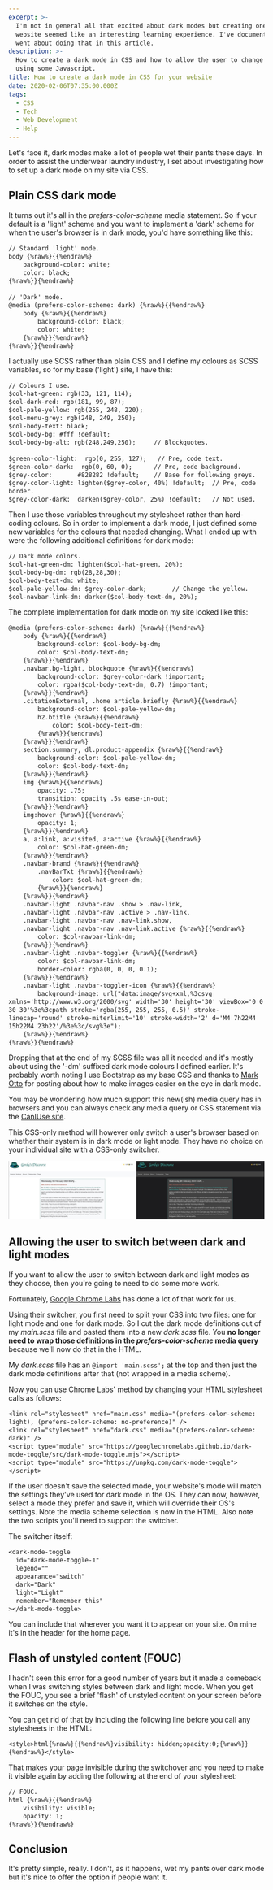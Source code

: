 ```yaml
---
excerpt: >-
  I'm not in general all that excited about dark modes but creating one for my
  website seemed like an interesting learning experience. I've documented how I
  went about doing that in this article.
description: >-
  How to create a dark mode in CSS and how to allow the user to change modes
  using some Javascript.
title: How to create a dark mode in CSS for your website
date: 2020-02-06T07:35:00.000Z
tags:
  - CSS
  - Tech
  - Web Development
  - Help
---
```

Let's face it, dark modes make a lot of people wet their pants these days. In order to assist the underwear laundry industry, I set about investigating how to set up a dark mode on my site via CSS.

## Plain CSS dark mode

It turns out it's all in the *prefers-color-scheme* media statement. So if your default is a 'light' scheme and you want to implement a 'dark' scheme for when the user's browser is in dark mode, you'd have something like this:

```
// Standard 'light' mode.
body {%raw%}{{%endraw%}
    background-color: white;
    color: black;
{%raw%}}{%endraw%}

// 'Dark' mode.
@media (prefers-color-scheme: dark) {%raw%}{{%endraw%}
    body {%raw%}{{%endraw%}
        background-color: black;
        color: white;
    {%raw%}}{%endraw%}
{%raw%}}{%endraw%}
```

I actually use SCSS rather than plain CSS and I define my colours as SCSS variables, so for my base ('light') site, I have this:

```
// Colours I use.
$col-hat-green: rgb(33, 121, 114);
$col-dark-red: rgb(181, 99, 87);
$col-pale-yellow: rgb(255, 248, 220);
$col-menu-grey: rgb(248, 249, 250);
$col-body-text: black;
$col-body-bg: #fff !default;
$col-body-bg-alt: rgb(248,249,250);     // Blockquotes.

$green-color-light:  rgb(0, 255, 127);   // Pre, code text.
$green-color-dark:  rgb(0, 60, 0);      // Pre, code background.
$grey-color:       #828282 !default;    // Base for following greys.
$grey-color-light: lighten($grey-color, 40%) !default;  // Pre, code border.
$grey-color-dark:  darken($grey-color, 25%) !default;   // Not used.
```
 
 Then I use those variables throughout my stylesheet rather than hard-coding colours. So in order to implement a dark mode, I just defined some new variables for the colours that needed changing. What I ended up with were the following additional definitions for dark mode:

```
// Dark mode colors.
$col-hat-green-dm: lighten($col-hat-green, 20%);
$col-body-bg-dm: rgb(28,28,30);
$col-body-text-dm: white;
$col-pale-yellow-dm: $grey-color-dark;       // Change the yellow.
$col-navbar-link-dm: darken($col-body-text-dm, 20%);
```

The complete implementation for dark mode on my site looked like this:

```
@media (prefers-color-scheme: dark) {%raw%}{{%endraw%}
    body {%raw%}{{%endraw%}
        background-color: $col-body-bg-dm;
        color: $col-body-text-dm;
    {%raw%}}{%endraw%}
    .navbar.bg-light, blockquote {%raw%}{{%endraw%}
        background-color: $grey-color-dark !important;  
        color: rgba($col-body-text-dm, 0.7) !important;     
    {%raw%}}{%endraw%}
    .citationExternal, .home article.briefly {%raw%}{{%endraw%}
        background-color: $col-pale-yellow-dm;
        h2.btitle {%raw%}{{%endraw%}
            color: $col-body-text-dm;
        {%raw%}}{%endraw%}
    {%raw%}}{%endraw%}
    section.summary, dl.product-appendix {%raw%}{{%endraw%}
        background-color: $col-pale-yellow-dm;
        color: $col-body-text-dm;
    {%raw%}}{%endraw%}
    img {%raw%}{{%endraw%}
        opacity: .75;
        transition: opacity .5s ease-in-out;
    {%raw%}}{%endraw%}
    img:hover {%raw%}{{%endraw%}
        opacity: 1;
    {%raw%}}{%endraw%}
    a, a:link, a:visited, a:active {%raw%}{{%endraw%}
        color: $col-hat-green-dm;
    {%raw%}}{%endraw%}
    .navbar-brand {%raw%}{{%endraw%}
        .navBarTxt {%raw%}{{%endraw%}
            color: $col-hat-green-dm;
        {%raw%}}{%endraw%}
    {%raw%}}{%endraw%}
    .navbar-light .navbar-nav .show > .nav-link,
    .navbar-light .navbar-nav .active > .nav-link,
    .navbar-light .navbar-nav .nav-link.show,
    .navbar-light .navbar-nav .nav-link.active {%raw%}{{%endraw%}
        color: $col-navbar-link-dm; 
    {%raw%}}{%endraw%}    
    .navbar-light .navbar-toggler {%raw%}{{%endraw%}
        color: $col-navbar-link-dm;
        border-color: rgba(0, 0, 0, 0.1); 
    {%raw%}}{%endraw%}   
    .navbar-light .navbar-toggler-icon {%raw%}{{%endraw%}
        background-image: url("data:image/svg+xml,%3csvg xmlns='http://www.w3.org/2000/svg' width='30' height='30' viewBox='0 0 30 30'%3e%3cpath stroke='rgba(255, 255, 255, 0.5)' stroke-linecap='round' stroke-miterlimit='10' stroke-width='2' d='M4 7h22M4 15h22M4 23h22'/%3e%3c/svg%3e"); 
    {%raw%}}{%endraw%}
{%raw%}}{%endraw%}
```

Dropping that at the end of my SCSS file was all it needed and it's mostly about using the '-dm' suffixed dark mode colours I defined earlier. It's probably worth noting I use Bootstrap as my base CSS and thanks to [Mark Otto](https://markdotto.com/2018/11/05/css-dark-mode/) for posting about how to make images easier on the eye in dark mode. 

You may be wondering how much support this new(ish) media query has in browsers and you can always check any media query or CSS statement via the [CanIUse site](https://caniuse.com/#feat=prefers-color-scheme).

This CSS-only method will however only switch a user's browser based on whether their system is in dark mode or light mode. They have no choice on your individual site with a CSS-only switcher.

![Light mode and dark mode on my site.](/assets/images/posts/2020/02/2020-02-06-light-mode-dark-mode.jpg "caption=My home page in light mode (left) and dark mode (right).|class=full|title=My home page in light mode (left) and dark mode (right).|@itemprop=image")

## Allowing the user to switch between dark and light modes

If you want to allow the user to switch between dark and light modes as they choose, then you're going to need to do some more work.

Fortunately, [Google Chrome Labs](https://github.com/GoogleChromeLabs/dark-mode-toggle/blob/master/README.md) has done a lot of that work for us.

Using their switcher, you first need to split your CSS into two files: one for light mode and one for dark mode. So I cut the dark mode definitions out of my *main.scss* file and pasted them into a new *dark.scss* file. You **no longer need to wrap those definitions in the *prefers-color-scheme* media query** because we'll now do that in the HTML.

My *dark.scss* file has an `@import 'main.scss';` at the top and then just the dark mode definitions after that (not wrapped in a media scheme).

Now you can use Chrome Labs' method by changing your HTML stylesheet calls as follows:

```
<link rel="stylesheet" href="main.css" media="(prefers-color-scheme: light), (prefers-color-scheme: no-preference)" />
<link rel="stylesheet" href="dark.css" media="(prefers-color-scheme: dark)" />
<script type="module" src="https://googlechromelabs.github.io/dark-mode-toggle/src/dark-mode-toggle.mjs"></script>
<script type="module" src="https://unpkg.com/dark-mode-toggle"></script>
```

If the user doesn't save the selected mode, your website's mode will match the settings they've used for dark mode in the OS. They can now, however, select a mode they prefer and save it, which will override their OS's settings. Note the media scheme selection is now in the HTML. Also note the two scripts you'll need to support the switcher.

The switcher itself:

```
<dark-mode-toggle
  id="dark-mode-toggle-1"
  legend=""
  appearance="switch"
  dark="Dark"
  light="Light"
  remember="Remember this"
></dark-mode-toggle>
```

You can include that wherever you want it to appear on your site. On mine it's in the header for the home page.

## Flash of unstyled content (FOUC)

I hadn't seen this error for a good number of years but it made a comeback when I was switching styles between dark and light mode. When you get the FOUC, you see a brief 'flash' of unstyled content on your screen before it switches on the style.

You can get rid of that by including the following line before you call any stylesheets in the HTML:

```
<style>html{%raw%}{{%endraw%}visibility: hidden;opacity:0;{%raw%}}{%endraw%}</style>
```

That makes your page invisible during the switchover and you need to make it visible again by adding the following at the end of your stylesheet:

```
// FOUC.
html {%raw%}{{%endraw%}
    visibility: visible;
    opacity: 1;
{%raw%}}{%endraw%}
```

## Conclusion

It's pretty simple, really. I don't, as it happens, wet my pants over dark mode but it's nice to offer the option if people want it.

